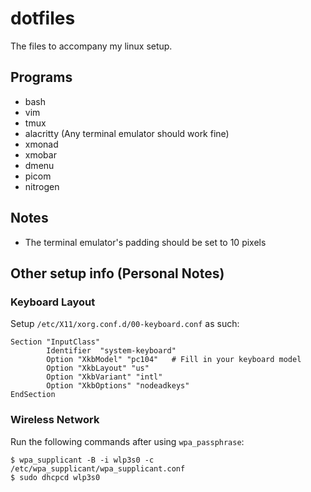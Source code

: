 # dotfiles
The files to accompany my linux setup.

## Programs
- bash
- vim
- tmux
- alacritty (Any terminal emulator should work fine)
- xmonad
- xmobar
- dmenu
- picom
- nitrogen

## Notes
- The terminal emulator's padding should be set to 10 pixels

## Other setup info (Personal Notes)

### Keyboard Layout
Setup `/etc/X11/xorg.conf.d/00-keyboard.conf` as such:
```
Section "InputClass"
        Identifier  "system-keyboard"
        Option "XkbModel" "pc104"   # Fill in your keyboard model
        Option "XkbLayout" "us"
        Option "XkbVariant" "intl"
        Option "XkbOptions" "nodeadkeys"
EndSection
```

### Wireless Network
Run the following commands after using `wpa_passphrase`:
```shell
$ wpa_supplicant -B -i wlp3s0 -c /etc/wpa_supplicant/wpa_supplicant.conf
$ sudo dhcpcd wlp3s0
```

